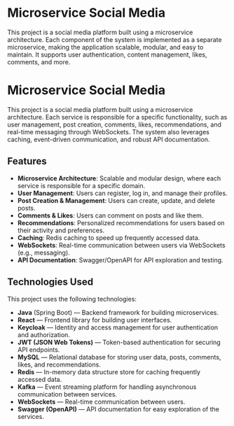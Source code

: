 

# Microservice Social Media

This project is a social media platform built using a microservice architecture. Each component of the system is implemented as a separate microservice, making the application scalable, modular, and easy to maintain. It supports user authentication, content management, likes, comments, and more.

# Microservice Social Media

This project is a social media platform built using a microservice architecture. Each service is responsible for a specific functionality, such as user management, post creation, comments, likes, recommendations, and real-time messaging through WebSockets. The system also leverages caching, event-driven communication, and robust API documentation.

## Features

- **Microservice Architecture**: Scalable and modular design, where each service is responsible for a specific domain.
- **User Management**: Users can register, log in, and manage their profiles.
- **Post Creation & Management**: Users can create, update, and delete posts.
- **Comments & Likes**: Users can comment on posts and like them.
- **Recommendations**: Personalized recommendations for users based on their activity and preferences.
- **Caching**: Redis caching to speed up frequently accessed data.
- **WebSockets**: Real-time communication between users via WebSockets (e.g., messaging).
- **API Documentation**: Swagger/OpenAPI for API exploration and testing.

## Technologies Used

This project uses the following technologies:

- **Java** (Spring Boot) — Backend framework for building microservices.
- **React** — Frontend library for building user interfaces.
- **Keycloak** — Identity and access management for user authentication and authorization.
- **JWT (JSON Web Tokens)** — Token-based authentication for securing API endpoints.
- **MySQL** — Relational database for storing user data, posts, comments, likes, and recommendations.
- **Redis** — In-memory data structure store for caching frequently accessed data.
- **Kafka** — Event streaming platform for handling asynchronous communication between services.
- **WebSockets** — Real-time communication between users.
- **Swagger (OpenAPI)** — API documentation for easy exploration of the services.


